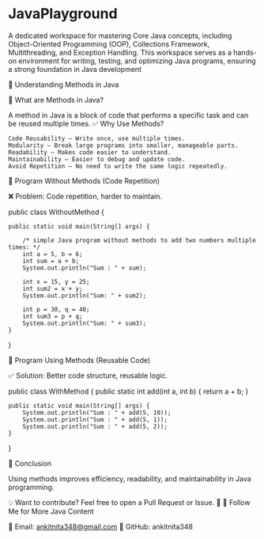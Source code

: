# JavaPlayground
A dedicated workspace for mastering Core Java concepts, including Object-Oriented Programming (OOP), Collections Framework, Multithreading, and Exception Handling. This workspace serves as a hands-on environment for writing, testing, and optimizing Java programs, ensuring a strong foundation in Java development


📌 Understanding Methods in Java

🚀 What are Methods in Java?

A method in Java is a block of code that performs a specific task and can be reused multiple times.
✅ Why Use Methods?

    Code Reusability – Write once, use multiple times.
    Modularity – Break large programs into smaller, manageable parts.
    Readability – Makes code easier to understand.
    Maintainability – Easier to debug and update code.
    Avoid Repetition – No need to write the same logic repeatedly.

🔹 Program Without Methods (Code Repetition)

❌ Problem: Code repetition, harder to maintain.

public class WithoutMethod {

	public static void main(String[] args) {

		/* simple Java program without methods to add two numbers multiple times: */
		int a = 5, b = 6;
		int sum = a + b;
		System.out.println("Sum : " + sum);

		int x = 15, y = 25;
		int sum2 = x + y;
		System.out.println("Sum: " + sum2);

		int p = 30, q = 40;
		int sum3 = p + q;
		System.out.println("Sum: " + sum3);
	}

}

🔹 Program Using Methods (Reusable Code)

✅ Solution: Better code structure, reusable logic.

public class WithMethod {
	public static int add(int a, int b) {
		return a + b;
	}

	public static void main(String[] args) {
		System.out.println("Sum : " + add(5, 10));
		System.out.println("Sum : " + add(5, 1));
		System.out.println("Sum : " + add(5, 2));
	}

}


📌 Conclusion

Using methods improves efficiency, readability, and maintainability in Java programming.

💡 Want to contribute? Feel free to open a Pull Request or Issue. 🚀
🔗 Follow Me for More Java Content

📧 Email: ankitnita348@gmail.com
🔗 GitHub: ankitnita348